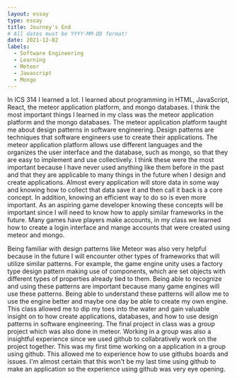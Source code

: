 ```yaml
---
layout: essay
type: essay
title: Journey's End 
# All dates must be YYYY-MM-DD format!
date: 2021-12-02
labels:
  - Software Engineering
  - Learning
  - Meteor
  - Javascript
  - Mongo
---
```



In ICS 314 I learned a lot. I learned about programming in HTML, JavaScript, React, the meteor application platform, and mongo databases. I think the most important 
things I learned in my class was the meteor application platform and the mongo databases. The meteor application platform taught me about design patterns in software 
engineering. Design patterns are techniques that software engineers use to create their applications. The meteor application platform allows use different languages 
and the organizes the user interface and the database, such as mongo, so that they are easy to implement and use collectively. I think these were the most important 
because I have never used anything like them before in the past and that they are applicable to many things in the future when I design and create applications. 
Almost every application will store data in some way and knowing how to collect that data save it and then call it back is a core concept. In addition, knowing an 
efficient way to do so is even more important. As an aspiring game developer knowing these concepts will be important since I will need to know how to apply similar 
frameworks in the future. Many games have players make accounts, in my class we learned how to create a login interface and mange accounts that were created using 
meteor and mongo. 

Being familiar with design patterns like Meteor was also very helpful because in the future I will encounter other types of frameworks that will utilize similar patterns.
For example, the game engine unity uses a factory type design pattern making use of components, which are set objects with different types of properties already tied to 
them. Being able to recognize and using these patterns are important because many game engines will use these patterns. Being able to understand these patterns will 
allow me to use the engine better and maybe one day be able to create my own engine. This class allowed me to dip my toes into the water and gain valuable insight on 
to how create applications, databases, and how to use design patterns in software engineering. 
The final project in class was a group project which was also done in meteor. Working in a group was also a insightful experience since we used github to collabratively work on the project together. This was my first time working on a application in a group using github. This allowed me to experience how to use githubs boards and issues. I'm almost certain that this won't be my last time using github to make an application so the experience using github was very eye opening.
